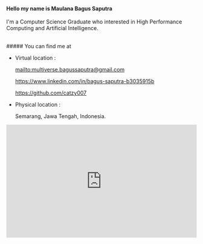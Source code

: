 #### Hello my name is Maulana Bagus Saputra
I'm a Computer Science Graduate who interested in 
High Performance Computing and Artificial Intelligence.

<br>
##### You can find me at

* Virtual location :

  <mailto:multiverse.bagussaputra@gmail.com>

  <https://www.linkedin.com/in/bagus-saputra-b3035915b>

  <https://github.com/catzy007>

* Physical location :

  Semarang, Jawa Tengah, Indonesia.

<iframe src="https://www.google.com/maps/embed?pb=!1m18!1m12!1m3!1d126715.84250495418!2d110.34702524747588!3d-7.024554225857524!2m3!1f0!2f0!3f0!3m2!1i1024!2i768!4f13.1!3m3!1m2!1s0x2e708b4d3f0d024d%3A0x1e0432b9da5cb9f2!2sSemarang%2C%20Kota%20Semarang%2C%20Jawa%20Tengah!5e0!3m2!1sid!2sid!4v1617271783513!5m2!1sid!2sid" width="100%" height="300" frameborder="0" style="border:0" allowfullscreen></iframe>
